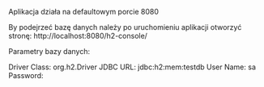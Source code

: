 Aplikacja działa na defaultowym porcie 8080

By podejrzeć bazę danych należy po uruchomieniu aplikacji otworzyć stronę: http://localhost:8080/h2-console/

Parametry bazy danych:

Driver Class:	org.h2.Driver
JDBC URL: jdbc:h2:mem:testdb
User Name:	sa
Password:	<pozostaw to pole puste>
